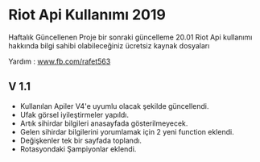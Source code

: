# Riot Api Kullanımı 2019
Haftalık Güncellenen Proje bir sonraki güncelleme 20.01
Riot Api kullanımı hakkında bilgi sahibi olabileceğiniz ücretsiz kaynak dosyaları

Yardım : www.fb.com/rafet563


## V 1.1
- Kullanılan Apiler V4'e uyumlu olacak şekilde güncellendi.
- Ufak görsel iyileştirmeler yapıldı.
- Artık sihirdar bilgileri anasayfada gösterilmeyecek.
- Gelen sihirdar bilgilerini yorumlamak için 2 yeni function eklendi.
- Değişkenler tek bir sayfada toplandı.
- Rotasyondaki Şampiyonlar eklendi.

